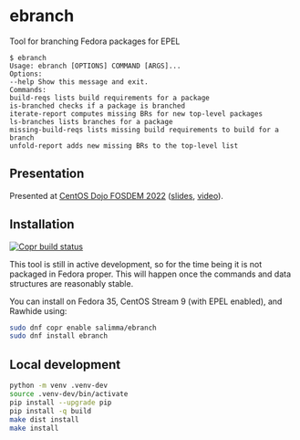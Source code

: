 # ebranch

Tool for branching Fedora packages for EPEL

```
$ ebranch
Usage: ebranch [OPTIONS] COMMAND [ARGS]...
Options:
--help Show this message and exit.
Commands:
build-reqs lists build requirements for a package
is-branched checks if a package is branched
iterate-report computes missing BRs for new top-level packages
ls-branches lists branches for a package
missing-build-reqs lists missing build requirements to build for a branch
unfold-report adds new missing BRs to the top-level list
```

## Presentation
Presented at [CentOS Dojo FOSDEM
2022](https://wiki.centos.org/Events/Dojo/FOSDEM2022#Bootstrapping)
([slides](https://salimma.fedorapeople.org/slides/2022/centos_dojo-202202-epel_branching_with_ebranch.pdf),
[video](https://www.youtube.com/watch?v=VjPZmq_h2Rk)).

## Installation
[![Copr build status](https://copr.fedorainfracloud.org/coprs/salimma/ebranch/package/python-ebranch/status_image/last_build.png)](https://copr.fedorainfracloud.org/coprs/salimma/ebranch/package/python-ebranch/)

This tool is still in active development, so for the time being it is not
packaged in Fedora proper. This will happen once the commands and data
structures are reasonably stable.

You can install on Fedora 35, CentOS Stream 9 (with EPEL enabled), and Rawhide using:

``` bash
sudo dnf copr enable salimma/ebranch
sudo dnf install ebranch
```

## Local development
``` bash
python -m venv .venv-dev
source .venv-dev/bin/activate
pip install --upgrade pip
pip install -q build
make dist install
make install
```

